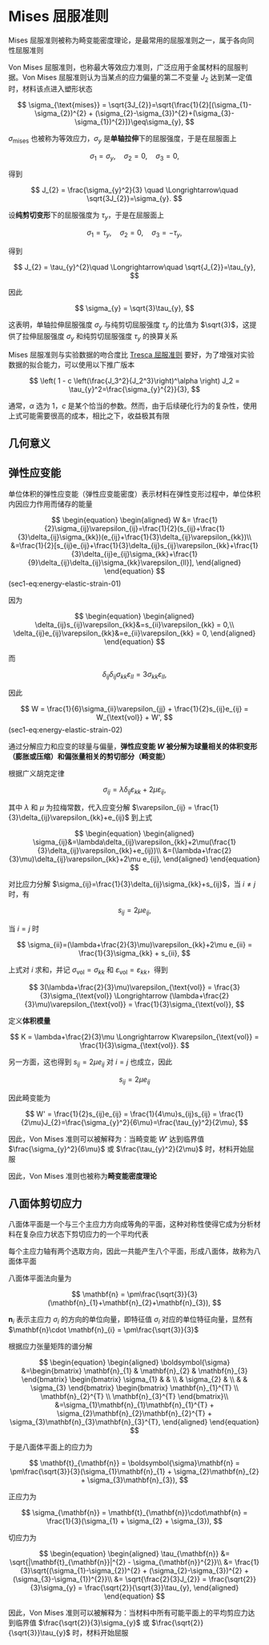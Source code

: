 # Mises 屈服准则

<span class="gray-text">
Mises 屈服准则被称为畸变能密度理论，是最常用的屈服准则之一，属于各向同性屈服准则
</span>

Von Mises 屈服准则，也称最大等效应力准则，广泛应用于金属材料的屈服判据。Von Mises 屈服准则认为当某点的应力偏量的第二不变量 $J_{2}$ 达到某一定值时，材料该点进入塑形状态

$$
\sigma_{\text{mises}} = \sqrt{3J_{2}}=\sqrt{\frac{1}{2}[(\sigma_{1}-\sigma_{2})^{2} + (\sigma_{2}-\sigma_{3})^{2}+(\sigma_{3}-\sigma_{1})^{2}]}\geq\sigma_{y},
$$

$\sigma_{\text{mises}}$ 也被称为等效应力，$\sigma_{y}$ 是**单轴拉伸**下的屈服强度，于是在屈服面上

$$
\sigma_{1}=\sigma_{y},\quad\sigma_{2} = 0,\quad \sigma_{3} = 0,
$$

得到

$$
J_{2} = \frac{\sigma_{y}^2}{3} \quad \Longrightarrow\quad \sqrt{3J_{2}}=\sigma_{y}.
$$

设**纯剪切变形**下的屈服强度为 $\tau_{y}$，于是在屈服面上

$$
\sigma_{1}=\tau_{y},\quad\sigma_{2} = 0,\quad \sigma_{3} = -\tau_{y},
$$

得到

$$
J_{2} = \tau_{y}^{2}\quad \Longrightarrow\quad \sqrt{J_{2}}=\tau_{y},
$$

因此

$$
\sigma_{y} = \sqrt{3}\tau_{y},
$$

这表明，单轴拉伸屈服强度 $\sigma_{y}$ 与纯剪切屈服强度 $\tau_{y}$ 的比值为 $\sqrt{3}$，这提供了拉伸屈服强度 $\sigma_{y}$ 和纯剪切屈服强度 $\tau_{y}$ 的换算关系

Mises 屈服准则与实验数据的吻合度比 [Tresca 屈服准则](sec2-tresca.md) 要好，为了增强对实验数据的拟合能力，可以使用以下推广版本

$$
\left( 1 - c \left(\frac{J_3^2}{J_2^3}\right)^\alpha \right) J_2 = \tau_{y}^2=\frac{\sigma_{y}^{2}}{3},
$$

通常，$\alpha$ 选为 $1$，$c$ 是某个恰当的参数。然而，由于后续硬化行为的复杂性，使用上式可能需要很高的成本，相比之下，收益极其有限

## 几何意义


## 弹性应变能

单位体积的弹性应变能（弹性应变能密度）表示材料在弹性变形过程中，单位体积内因应力作用而储存的能量

$$
\begin{equation}
\begin{aligned}
W &= \frac{1}{2}\sigma_{ij}\varepsilon_{ij}=\frac{1}{2}(s_{ij}+\frac{1}{3}\delta_{ij}\sigma_{kk})(e_{ij}+\frac{1}{3}\delta_{ij}\varepsilon_{kk})\\
&=\frac{1}{2}[s_{ij}e_{ij}+\frac{1}{3}\delta_{ij}s_{ij}\varepsilon_{kk}+\frac{1}{3}\delta_{ij}e_{ij}\sigma_{kk}+\frac{1}{9}\delta_{ij}\delta_{ij}\sigma_{kk}\varepsilon_{ll}],
\end{aligned}
\end{equation}
$$ (sec1-eq:energy-elastic-strain-01)

因为

$$
\begin{equation}
\begin{aligned}
\delta_{ij}s_{ij}\varepsilon_{kk}&=s_{ii}\varepsilon_{kk} = 0,\\
\delta_{ij}e_{ij}\varepsilon_{kk}&=e_{ii}\varepsilon_{kk} = 0,
\end{aligned}
\end{equation}
$$

而

$$
\delta_{ij}\delta_{ij}\sigma_{kk}\varepsilon_{ll}=3\sigma_{kk}\varepsilon_{ll},
$$

因此

$$
W = \frac{1}{6}\sigma_{ii}\varepsilon_{jj} + \frac{1}{2}s_{ij}e_{ij} = W_{\text{vol}} + W',
$$ (sec1-eq:energy-elastic-strain-02)

通过分解应力和应变的球量与偏量，**弹性应变能 $W$ 被分解为球量相关的体积变形（膨胀或压缩）和偏张量相关的剪切部分（畸变能）**

根据广义胡克定律

$$
\sigma_{ij}=\lambda\delta_{ij}\varepsilon_{kk}+2\mu\varepsilon_{ij},
$$

其中 $\lambda$ 和 $\mu$ 为拉梅常数，代入应变分解 $\varepsilon_{ij} = \frac{1}{3}\delta_{ij}\varepsilon_{kk}+e_{ij}$ 到上式

$$
\begin{equation}
\begin{aligned}
\sigma_{ij}&=\lambda\delta_{ij}\varepsilon_{kk}+2\mu(\frac{1}{3}\delta_{ij}\varepsilon_{kk}+e_{ij})\\
&=(\lambda+\frac{2}{3}\mu)\delta_{ij}\varepsilon_{kk}+2\mu e_{ij},
\end{aligned}
\end{equation}
$$

对比应力分解 $\sigma_{ij}=\frac{1}{3}\delta_{ij}\sigma_{kk}+s_{ij}$，当 $i\neq j$ 时，有

$$
s_{ij} = 2\mu e_{ij},
$$

当 $i=j$ 时

$$
\sigma_{ii}=(\lambda+\frac{2}{3}\mu)\varepsilon_{kk}+2\mu e_{ii} = \frac{1}{3}\sigma_{kk} + s_{ii},
$$

上式对 $i$ 求和，并记 $\sigma_{\text{vol}}=\sigma_{kk}$ 和 $\varepsilon_{\text{vol}}=\varepsilon_{kk}$，得到

$$
3(\lambda+\frac{2}{3}\mu)\varepsilon_{\text{vol}} = \frac{3}{3}\sigma_{\text{vol}}  \Longrightarrow (\lambda+\frac{2}{3}\mu)\varepsilon_{\text{vol}} = \frac{1}{3}\sigma_{\text{vol}},
$$

定义**体积模量**

$$
K = \lambda+\frac{2}{3}\mu \Longrightarrow K\varepsilon_{\text{vol}} = \frac{1}{3}\sigma_{\text{vol}}.
$$

另一方面，这也得到 $s_{ij}=2\mu e_{ij}$ 对 $i=j$ 也成立，因此

$$
s_{ij} = 2\mu e_{ij}
$$

因此畸变能为

$$
W' = \frac{1}{2}s_{ij}e_{ij} = \frac{1}{4\mu}s_{ij}s_{ij} = \frac{1}{2\mu}J_{2}=\frac{\sigma_{y}^2}{6\mu}=\frac{\tau_{y}^2}{2\mu},
$$

因此，Von Mises 准则可以被解释为：当畸变能 $W'$ 达到临界值 $\frac{\sigma_{y}^2}{6\mu}$ 或 $\frac{\tau_{y}^2}{2\mu}$ 时，材料开始屈服


因此，Von Mises 准则也被称为**畸变能密度理论**

## 八面体剪切应力

八面体平面是一个与三个主应力方向成等角的平面，这种对称性使得它成为分析材料在复杂应力状态下剪切应力的一个平均代表

<span class="gray-text">
每个主应力轴有两个选取方向，因此一共能产生八个平面，形成八面体，故称为八面体平面
</span>

八面体平面法向量为

$$
\mathbf{n} = \pm\frac{\sqrt{3}}{3}(\mathbf{n}_{1}+\mathbf{n}_{2}+\mathbf{n}_{3}),
$$

$\mathbf{n}_{i}$ 表示主应力 $\sigma_{i}$ 的方向的单位向量，即特征值 $\sigma_{i}$ 对应的单位特征向量，显然有 $\mathbf{n}\cdot \mathbf{n}_{i} = \pm\frac{\sqrt{3}}{3}$

根据应力张量矩阵的谱分解

$$
\begin{equation}
\begin{aligned}
\boldsymbol{\sigma}
&=\begin{bmatrix}
\mathbf{n}_{1} & \mathbf{n}_{2} & \mathbf{n}_{3}
\end{bmatrix}
\begin{bmatrix}
\sigma_{1} & & \\ & \sigma_{2} & \\ & & \sigma_{3}
\end{bmatrix}
\begin{bmatrix}
\mathbf{n}_{1}^{T} \\ \mathbf{n}_{2}^{T} \\ \mathbf{n}_{3}^{T}
\end{bmatrix}\\
&=\sigma_{1}\mathbf{n}_{1}\mathbf{n}_{1}^{T} + \sigma_{2}\mathbf{n}_{2}\mathbf{n}_{2}^{T} + \sigma_{3}\mathbf{n}_{3}\mathbf{n}_{3}^{T},
\end{aligned}
\end{equation}
$$

于是八面体平面上的应力为

$$
\mathbf{t}_{\mathbf{n}} = \boldsymbol{\sigma}\mathbf{n} = \pm\frac{\sqrt{3}}{3}(\sigma_{1}\mathbf{n}_{1} + \sigma_{2}\mathbf{n}_{2} + \sigma_{3}\mathbf{n}_{3}),
$$

正应力为

$$
\sigma_{\mathbf{n}} = \mathbf{t}_{\mathbf{n}}\cdot\mathbf{n} = \frac{1}{3}(\sigma_{1} + \sigma_{2} + \sigma_{3}),
$$

切应力为

$$
\begin{equation}
\begin{aligned}
\tau_{\mathbf{n}} &= \sqrt{|\mathbf{t}_{\mathbf{n}}|^{2} - \sigma_{\mathbf{n}}^{2}}\\
&= \frac{1}{3}\sqrt{(\sigma_{1}-\sigma_{2})^{2} + (\sigma_{2}-\sigma_{3})^{2} + (\sigma_{3}-\sigma_{1})^{2}}\\
&= \sqrt{\frac{2}{3}J_{2}}
= \frac{\sqrt{2}}{3}\sigma_{y} = \frac{\sqrt{2}}{\sqrt{3}}\tau_{y},
\end{aligned}
\end{equation}
$$

因此，Von Mises 准则可以被解释为：当材料中所有可能平面上的平均剪应力达到临界值 $\frac{\sqrt{2}}{3}\sigma_{y}$ 或 $\frac{\sqrt{2}}{\sqrt{3}}\tau_{y}$ 时，材料开始屈服


